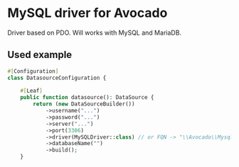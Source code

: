 # MySQL driver for Avocado
Driver based on PDO. Will works with MySQL and MariaDB.

## Used example

```php
#[Configuration]
class DatasourceConfiguration {
    
    #[Leaf]
    public function datasource(): DataSource {
        return (new DataSourceBuilder())
            ->username("...")
            ->password("...")
            ->server("...")
            ->port(3306)
            ->driver(MySQLDriver::class) // or FQN -> "\\Avocado\\MysqlDriver\\MySQLDriver"
            ->databaseName("")
            ->build();
    }

```